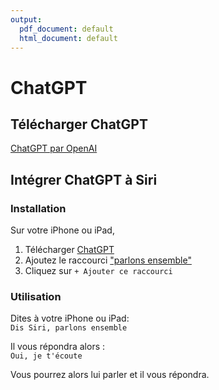 ```yaml
---
output:
  pdf_document: default
  html_document: default
---
```

# ChatGPT

## Télécharger ChatGPT

[ChatGPT par OpenAI](https://apps.apple.com/app/id6448311069)

## Intégrer ChatGPT à Siri

### Installation

Sur votre iPhone ou iPad,

1. Télécharger [ChatGPT](https://apps.apple.com/app/id6448311069)
2. Ajoutez le raccourci ["parlons ensemble"](https://www.icloud.com/shortcuts/b7f39b6e1492426aa2a4f57bb47d6cae)
3. Cliquez sur `+ Ajouter ce raccourci`

### Utilisation

Dites à votre iPhone ou iPad:  
`Dis Siri, parlons ensemble`

Il vous répondra alors :  
`Oui, je t'écoute`

Vous pourrez alors lui parler et il vous répondra.
